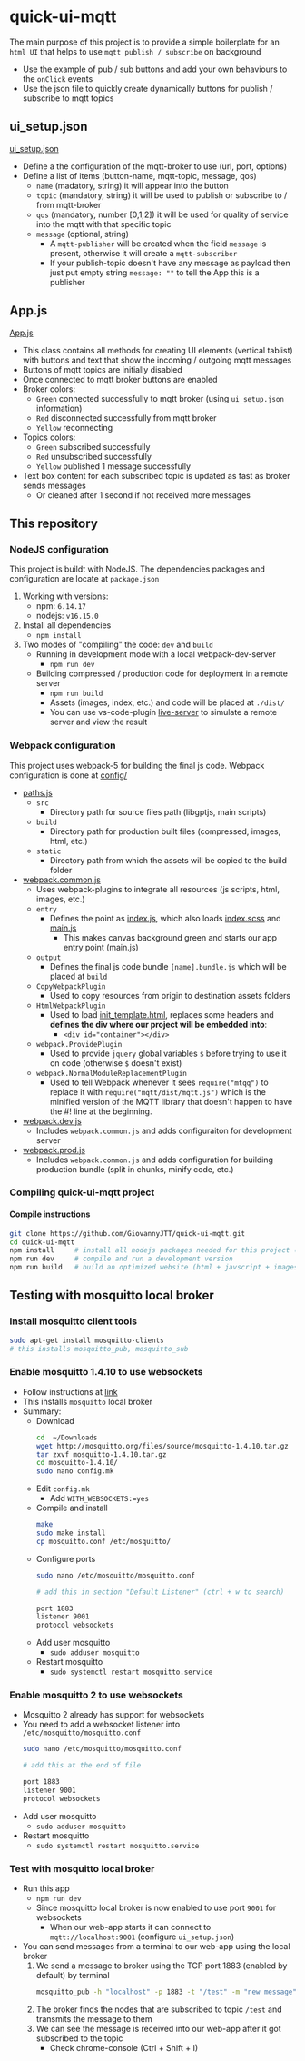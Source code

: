# quick-ui-mqtt

The main purpose of this project is to provide a simple boilerplate for an `html UI` that helps to use `mqtt publish / subscribe` on background

* Use the example of pub / sub buttons and add your own behaviours to the `onClick` events
* Use the json file to quickly create dynamically buttons for publish / subscribe to mqtt topics

## ui_setup.json

[ui_setup.json](./src/scripts/ui_setup.json)

* Define a the configuration of the mqtt-broker to use (url, port, options)
* Define a list of items (button-name, mqtt-topic, message, qos)
    * `name` (madatory, string) it will appear into the button
    * `topic` (mandatory, string) it will be used to publish or subscribe to / from mqtt-broker
    * `qos` (mandatory, number [0,1,2]) it will be used for quality of service into the mqtt with that specific topic
    * `message` (optional, string) 
        * A `mqtt-publisher` will be created when the field `message` is present, otherwise it will create a `mqtt-subscriber`
        * If your publish-topic doesn't have any message as payload then just put empty string `message: ""` to tell the App this is a publisher

## App.js

[App.js](./src/scripts/App.js)

* This class contains all methods for creating UI elements (vertical tablist) with buttons and text that show the incoming / outgoing mqtt messages
* Buttons of mqtt topics are initially disabled
* Once connected to mqtt broker buttons are enabled
* Broker colors:
    * `Green` connected successfully to mqtt broker (using `ui_setup.json` information)
    * `Red` disconnected successfully from mqtt broker
    * `Yellow` reconnecting
* Topics colors:
    * `Green` subscribed successfully
    * `Red` unsubscribed successfully
    * `Yellow` published 1 message successfully
* Text box content for each subscribed topic is updated as fast as broker sends messages
    * Or cleaned after 1 second if not received more messages

## This repository

### NodeJS configuration

This project is buildt with NodeJS. The dependencies packages and configuration are locate at `package.json`

1. Working with versions:
    * npm: `6.14.17`
    * nodejs: `v16.15.0`
2. Install all dependencies
    * `npm install`
3. Two modes of "compiling" the code: `dev` and `build`
    * Running in development mode with a local webpack-dev-server
        * `npm run dev`
    * Building compressed / production code for deployment in a remote server
        * `npm run build`
        * Assets (images, index, etc.) and code will be placed at `./dist/`
        * You can use vs-code-plugin [live-server](https://marketplace.visualstudio.com/items?itemName=ritwickdey.LiveServer) to simulate a remote server and view the result

### Webpack configuration

This project uses webpack-5 for building the final js code. Webpack configuration is done at [config/](./config)

* [paths.js](./config/paths.js)
    * `src`
        * Directory path for source files path (libgptjs, main scripts)
    * `build`
        * Directory path for production built files (compressed, images, html, etc.)
    * `static`
        * Directory path from which the assets will be copied to the build folder
* [webpack.common.js](./config/webpack.common.js)
    * Uses webpack-plugins to integrate all resources (js scripts, html, images, etc.)
    * `entry`
        * Defines the point as [index.js](./src/index.js), which also loads [index.scss](./src/styles/index.scss) and [main.js](./src/scripts/main.js)
            * This makes canvas background green and starts our app entry point (main.js)
    * `output`
        * Defines the final js code bundle `[name].bundle.js` which will be placed at `build`
    * `CopyWebpackPlugin`
        * Used to copy resources from origin to destination assets folders
    * `HtmlWebpackPlugin`
        * Used to load [init_template.html](./src/html/init_template.html), replaces some headers and __defines the div where our project will be embedded into__:
            * `<div id="container"></div>`
    * `webpack.ProvidePlugin`
        * Used to provide `jquery` global variables `$` before trying to use it on code (otherwise `$` doesn't exist)
    * `webpack.NormalModuleReplacementPlugin`
        * Used to tell Webpack whenever it sees `require("mtqq")` to replace it with `require("mqtt/dist/mqtt.js")` which is the minified version of the MQTT library that doesn't happen to have the #! line at the beginning.
* [webpack.dev.js](./config/webpack.dev.js)
    * Includes `webpack.common.js` and adds configuraiton for development server
* [webpack.prod.js](./config/webpack.prod.js)
    * Includes `webpack.common.js` and adds configuration for building production bundle (split in chunks, minify code, etc.)

### Compiling quick-ui-mqtt project

#### Compile instructions

```bash
git clone https://github.com/GiovannyJTT/quick-ui-mqtt.git
cd quick-ui-mqtt
npm install     # install all nodejs packages needed for this project (in node_modules/ folder)
npm run dev     # compile and run a development version
npm run build   # build an optimized website (html + javscript + images) in dist/ folder
```

## Testing with mosquitto local broker

### Install mosquitto client tools

```bash
sudo apt-get install mosquitto-clients
# this installs mosquitto_pub, mosquitto_sub
```

### Enable mosquitto 1.4.10 to use websockets

* Follow instructions at [link](https://gist.github.com/smoofit/dafa493aec8d41ea057370dbfde3f3fc)
* This installs `mosquitto` local broker
* Summary:
    * Download
        ```bash
        cd  ~/Downloads
        wget http://mosquitto.org/files/source/mosquitto-1.4.10.tar.gz
        tar zxvf mosquitto-1.4.10.tar.gz
        cd mosquitto-1.4.10/
        sudo nano config.mk
        ```
    * Edit `config.mk`
        * Add `WITH_WEBSOCKETS:=yes`
    * Compile and install
        ```bash
        make
        sudo make install
        cp mosquitto.conf /etc/mosquitto/
        ```
    * Configure ports
        ```bash
        sudo nano /etc/mosquitto/mosquitto.conf

        # add this in section "Default Listener" (ctrl + w to search)

        port 1883
        listener 9001
        protocol websockets
        ```
    * Add user mosquitto
        * `sudo adduser mosquitto`
    * Restart mosquitto
        * `sudo systemctl restart mosquitto.service`

### Enable mosquitto 2 to use websockets

* Mosquitto 2 already has support for websockets
* You need to add a websocket listener into `/etc/mosquitto/mosquitto.conf`
    ```bash
    sudo nano /etc/mosquitto/mosquitto.conf

    # add this at the end of file

    port 1883
    listener 9001
    protocol websockets
    ```
* Add user mosquitto
    * `sudo adduser mosquitto`
* Restart mosquitto
    * `sudo systemctl restart mosquitto.service`

### Test with mosquitto local broker

* Run this app
    * `npm run dev`
    * Since mosquitto local broker is now enabled to use port `9001` for websockets
        * When our web-app starts it can connect to `mqtt://localhost:9001` (configure `ui_setup.json`)
* You can send messages from a terminal to our web-app using the local broker
    1. We send a message to broker using the TCP port 1883 (enabled by default) by terminal
        ```bash
        mosquitto_pub -h "localhost" -p 1883 -t "/test" -m "new message"
        ```
    2. The broker finds the nodes that are subscribed to topic `/test` and transmits the message to them
    2. We can see the message is received into our web-app after it got subscribed to the topic
        * Check chrome-console (Ctrl + Shift + I)